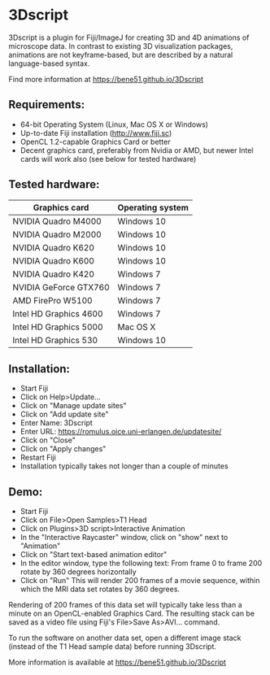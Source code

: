 3Dscript
========
3Dscript is a plugin for Fiji/ImageJ for creating 3D and 4D animations of microscope data. In contrast to existing 3D visualization packages, animations are not keyframe-based, but are described by a natural language-based syntax.

Find more information at https://bene51.github.io/3Dscript

Requirements:
-------------
* 64-bit Operating System (Linux, Mac OS X or Windows)
* Up-to-date Fiji installation (http://www.fiji.sc)
* OpenCL 1.2-capable Graphics Card or better
* Decent graphics card, preferably from Nvidia or AMD, but newer Intel cards will work also (see below for tested hardware)

Tested hardware:
----------------
Graphics card | Operating system
------------- | -------------
NVIDIA Quadro M4000 | Windows 10
NVIDIA Quadro M2000 | Windows 10
NVIDIA Quadro K620  | Windows 10
NVIDIA Quadro K600  | Windows 10
NVIDIA Quadro K420  | Windows 7
NVIDIA GeForce GTX760 | Windows 7
AMD FirePro W5100   | Windows 7
Intel HD Graphics 4600 | Windows 7
Intel HD Graphics 5000 | Mac OS X
Intel HD Graphics 530 | Windows 10

Installation:
-------------
* Start Fiji
* Click on Help>Update...
* Click on "Manage update sites"
* Click on "Add update site"
* Enter Name: 3Dscript
* Enter URL: https://romulus.oice.uni-erlangen.de/updatesite/
* Click on "Close"
* Click on "Apply changes"
* Restart Fiji
* Installation typically takes not longer than a couple of minutes

Demo:
-----
* Start Fiji
* Click on File>Open Samples>T1 Head
* Click on Plugins>3D script>Interactive Animation
* In the "Interactive Raycaster" window, click on "show" next to "Animation"
* Click on "Start text-based animation editor"
* In the editor window, type the following text:
  From frame 0 to frame 200 rotate by 360 degrees horizontally
* Click on "Run"
  This will render 200 frames of a movie sequence, within which the MRI data set rotates by 360 degrees.

Rendering of 200 frames of this data set will typically take less than a minute on an OpenCL-enabled Graphics Card.
The resulting stack can be saved as a video file using Fiji's File>Save As>AVI... command.

To run the software on another data set, open a different image stack (instead of the T1 Head sample data) before running 3Dscript.

More information is available at https://bene51.github.io/3Dscript

